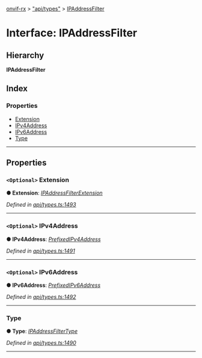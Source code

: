 [onvif-rx](../README.md) > ["api/types"](../modules/_api_types_.md) > [IPAddressFilter](../interfaces/_api_types_.ipaddressfilter.md)

# Interface: IPAddressFilter

## Hierarchy

**IPAddressFilter**

## Index

### Properties

* [Extension](_api_types_.ipaddressfilter.md#extension)
* [IPv4Address](_api_types_.ipaddressfilter.md#ipv4address)
* [IPv6Address](_api_types_.ipaddressfilter.md#ipv6address)
* [Type](_api_types_.ipaddressfilter.md#type)

---

## Properties

<a id="extension"></a>

### `<Optional>` Extension

**● Extension**: *[IPAddressFilterExtension](_api_types_.ipaddressfilterextension.md)*

*Defined in [api/types.ts:1493](https://github.com/patrickmichalina/onvif-rx/blob/f117e44/src/api/types.ts#L1493)*

___
<a id="ipv4address"></a>

### `<Optional>` IPv4Address

**● IPv4Address**: *[PrefixedIPv4Address](_api_types_.prefixedipv4address.md)*

*Defined in [api/types.ts:1491](https://github.com/patrickmichalina/onvif-rx/blob/f117e44/src/api/types.ts#L1491)*

___
<a id="ipv6address"></a>

### `<Optional>` IPv6Address

**● IPv6Address**: *[PrefixedIPv6Address](_api_types_.prefixedipv6address.md)*

*Defined in [api/types.ts:1492](https://github.com/patrickmichalina/onvif-rx/blob/f117e44/src/api/types.ts#L1492)*

___
<a id="type"></a>

###  Type

**● Type**: *[IPAddressFilterType](../enums/_api_types_.ipaddressfiltertype.md)*

*Defined in [api/types.ts:1490](https://github.com/patrickmichalina/onvif-rx/blob/f117e44/src/api/types.ts#L1490)*

___

